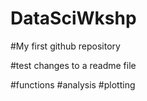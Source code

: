 # DataSciWkshp

#My first github repository

#test changes to a readme file





#functions
#analysis
#plotting

